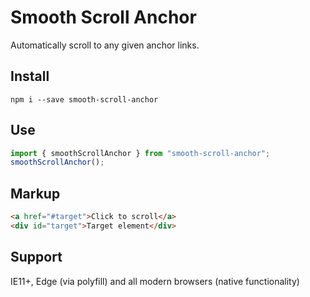 # Smooth Scroll Anchor

Automatically scroll to any given anchor links.

## Install
```console
npm i --save smooth-scroll-anchor
```
## Use
```ts
import { smoothScrollAnchor } from "smooth-scroll-anchor";
smoothScrollAnchor();
```

## Markup
```html
<a href="#target">Click to scroll</a>
<div id="target">Target element</div>
```
## Support

IE11+, Edge (via polyfill) and all modern browsers (native functionality)
